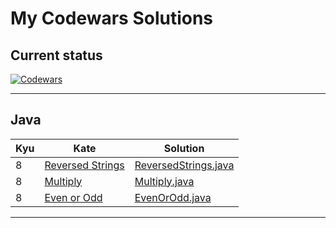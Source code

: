 # My Codewars Solutions

## Current status
[![Codewars](https://www.codewars.com/users/Epikano/badges/large)](https://www.codewars.com/users/Epikano)

___

## Java
| Kyu | Kate | Solution |
| --- | --- | --- |
| 8 | [Reversed Strings](https://www.codewars.com/kata/5168bb5dfe9a00b126000018) | [ReversedStrings.java](https://github.com/Epikano/CodewarsSolutions/blob/main/Java/Katas/8%20kyu/ReversedStrings.java) |
| 8 | [Multiply](https://www.codewars.com/kata/50654ddff44f800200000004) | [Multiply.java](https://github.com/Epikano/CodewarsSolutions/blob/main/Java/Katas/8%20kyu/Multiply.java) |
| 8 | [Even or Odd](https://www.codewars.com/kata/53da3dbb4a5168369a0000fe) | [EvenOrOdd.java](https://github.com/Epikano/CodewarsSolutions/blob/main/Java/Katas/8%20kyu/EvenOrOdd.java) |

___
